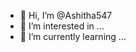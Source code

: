 - 👋 Hi, I’m @Ashitha547
- 👀 I’m interested in ...
- 🌱 I’m currently learning ...


<!---
Ashitha547/Ashitha547 is a ✨ special ✨ repository because its `README.md` (this file) appears on your GitHub profile.
You can click the Preview link to take a look at your changes.
--->

